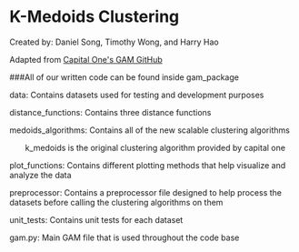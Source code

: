 # K-Medoids Clustering

Created by: Daniel Song, Timothy Wong, and Harry Hao

Adapted from [Capital One's GAM GitHub](https://github.com/capitalone/global-attribution-mapping)

###All of our written code can be found inside gam_package

data: Contains datasets used for testing and development purposes

distance_functions: Contains three distance functions

medoids_algorithms: Contains all of the new scalable clustering algorithms 

&nbsp;&nbsp;&nbsp;&nbsp;&nbsp;&nbsp; k_medoids is the original clustering algorithm provided by capital one

plot_functions: Contains different plotting methods that help visualize and analyze the data

preprocessor: Contains a preprocessor file designed to help process the datasets before calling the clustering algorithms on them

unit_tests: Contains unit tests for each dataset

gam.py: Main GAM file that is used throughout the code base
 
 
 
 
